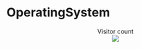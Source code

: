 # OperatingSystem





<p align="center"> 
  Visitor count<br>
  <img src="https://profile-counter.glitch.me/THUNDERANKUSH-OperatingSystem/count.svg" />
</p>
